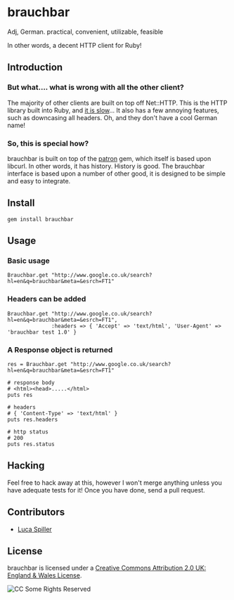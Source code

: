 # brauchbar

Adj, German.
practical, convenient, utilizable, feasible

In other words, a decent HTTP client for Ruby!

## Introduction

### But what.... what is wrong with all the other client?

The majority of other clients are built on top off Net::HTTP. This is the HTTP library built into Ruby, and [it is slow](http://pivotallabs.com/users/steve/blog/articles/644-net-http-alternatives)... It also has a few annoying features, such as downcasing all headers. Oh, and they don't have a cool German name!

### So, this is special how?

brauchbar is built on top of the [patron](http://github.com/toland/patron) gem, which itself is based upon libcurl. In other words, it has history. History is good. The brauchbar interface is based upon a number of other good, it is designed to be simple and easy to integrate.

## Install

    gem install brauchbar

## Usage

### Basic usage

    Brauchbar.get "http://www.google.co.uk/search?hl=en&q=brauchbar&meta=&esrch=FT1"

### Headers can be added

    Brauchbar.get "http://www.google.co.uk/search?hl=en&q=brauchbar&meta=&esrch=FT1",
                  :headers => { 'Accept' => 'text/html', 'User-Agent' => 'brauchbar test 1.0' }

### A Response object is returned

    res = Brauchbar.get "http://www.google.co.uk/search?hl=en&q=brauchbar&meta=&esrch=FT1"

    # response body
    # <html><head>.....</html>
    puts res

    # headers
    # { 'Content-Type' => 'text/html' }
    puts res.headers

    # http status
    # 200
    puts res.status

## Hacking

Feel free to hack away at this, however I won't merge anything unless you have adequate tests for it! Once you have done, send a pull request.

## Contributors

* [Luca Spiller](http://github.com/lucaspiller/)

## License

brauchbar is licensed under a [Creative Commons Attribution 2.0 UK: England & Wales License](http://creativecommons.org/licenses/by/2.0/uk/).

![CC Some Rights Reserved](http://creativecommons.org/images/public/somerights20.png)
